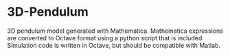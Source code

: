 3D-Pendulum
===========

3D pendulum model generated with Mathematica. Mathematica expressions are converted to Octave format using a python script that is included. Simulation code is written in Octave, but should be compatible with Matlab.
